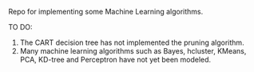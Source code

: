 Repo for implementing some Machine Learning algorithms.



TO DO:

1. The CART decision tree has not implemented the pruning algorithm.
2. Many machine learning algorithms such as Bayes, hcluster, KMeans, PCA, KD-tree and Perceptron have not yet been modeled.